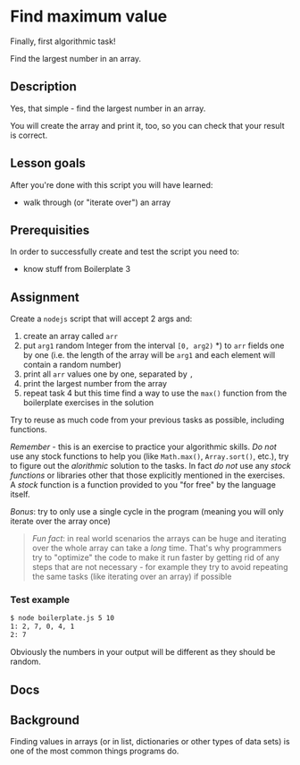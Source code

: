 # Find maximum value

Finally, first algorithmic task!

Find the largest number in an array.

## Description

Yes, that simple - find the largest number in an array.

You will create the array and print it, too, so you can check that your result is correct.

## Lesson goals

After you're done with this script you will have learned:

  - walk through (or "iterate over") an array

## Prerequisities

In order to successfully create and test the script you need to:

  - know stuff from Boilerplate 3

## Assignment

Create a `nodejs` script that will accept 2 args and:
 
1. create an array called `arr`
2. put `arg1` random Integer from the interval `[0, arg2)` *) to `arr` fields one by one
   (i.e. the length of the array will be `arg1` and each element will contain a random number)
3. print all `arr` values one by one, separated by `,`
4. print the largest number from the array
5. repeat task 4 but this time find a way to use the `max()` function from the boilerplate
   exercises in the solution

Try to reuse as much code from your previous tasks as possible, including functions.

_Remember_ - this is an exercise to practice your algorithmic skills. *Do not* use any
stock functions to help you (like `Math.max()`, `Array.sort()`, etc.), try to figure
out the _alorithmic_ solution to the tasks. In fact *do not* use any _stock functions_ or
libraries other that those explicitly mentioned in the exercises. A _stock_ function
is a function provided to you "for free" by the language itself.

_Bonus_: try to only use a single cycle in the program (meaning you will only iterate
over the array once)

> _Fun fact_: in real world scenarios the arrays can be huge and iterating over the whole
> array can take a _long_ time. That's why programmers try to "optimize" the code to make
> it run faster by getting rid of any steps that are not necessary - for example they
> try to avoid repeating the same tasks (like iterating over an array) if possible

### Test example
```bash
$ node boilerplate.js 5 10
1: 2, 7, 0, 4, 1
2: 7
```
Obviously the numbers in your output will be different as they should be random.

## Docs

## Background

Finding values in arrays (or in list, dictionaries or other types of data sets) is
one of the most common things programs do.

